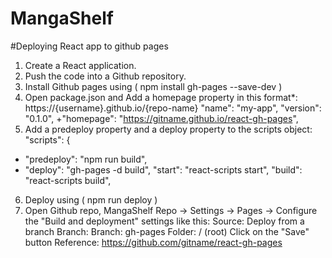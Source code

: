 # MangaShelf

#Deploying React app to github pages
1. Create a React application.
2. Push the code into a Github repository.
3. Install Github pages using ( npm install gh-pages --save-dev )
4. Open package.json and Add a homepage property in this format*: https://{username}.github.io/{repo-name}
   "name": "my-app",
   "version": "0.1.0",
  +"homepage": "https://gitname.github.io/react-gh-pages",
5. Add a predeploy property and a deploy property to the scripts object:
   "scripts": {
 + "predeploy": "npm run build",
 + "deploy": "gh-pages -d build",
   "start": "react-scripts start",
   "build": "react-scripts build",
6. Deploy using ( npm run deploy )
7. Open Github repo, MangaShelf Repo -> Settings -> Pages ->
   Configure the "Build and deployment" settings like this:
    Source: Deploy from a branch
    Branch:
      Branch: gh-pages
      Folder: / (root)
    Click on the "Save" button
Reference: https://github.com/gitname/react-gh-pages



